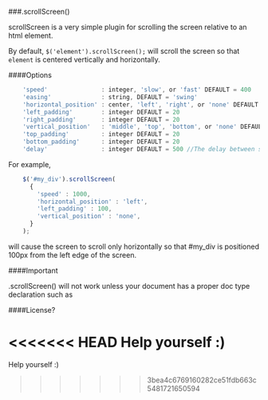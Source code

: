 ###.scrollScreen()

scrollScreen is a very simple plugin for scrolling the screen relative to an html element.

By default, ```$('element').scrollScreen();``` will scroll the screen so that ```element``` is centered vertically and horizontally.

####Options

```javascript
    'speed'               : integer, 'slow', or 'fast' DEFAULT = 400
    'easing'              : string, DEFAULT = 'swing'
    'horizontal_position' : center, 'left', 'right', or 'none' DEFAULT = 'center'
    'left_padding'        : integer DEFAULT = 20
    'right_padding'       : integer DEFAULT = 20
    'vertical_position'   : 'middle', 'top', 'bottom', or 'none' DEFAULT = 'middle'
    'top_padding'         : integer DEFAULT = 20
    'bottom_padding'      : integer DEFAULT = 20
    'delay'               : integer DEFAULT = 500 //The delay between scrolling between each element if mmore than one element is provided
```

For example,

```javascript
    $('#my_div').scrollScreen( 
      {
        'speed' : 1000, 
        'horizontal_position' : 'left',
        'left_padding' : 100,
        'vertical_position' : 'none',
      } 
    );
```

will cause the screen to scroll only horizontally so that #my_div is positioned 100px from the left edge of the screen.

####Important

.scrollScreen() will not work unless your document has a proper doc type declaration such as <!DOCTYPE HTML>

####License?

<<<<<<< HEAD
Help yourself :)
=======
Help yourself :)
>>>>>>> 3bea4c6769160282ce51fdb663c5481721650594

